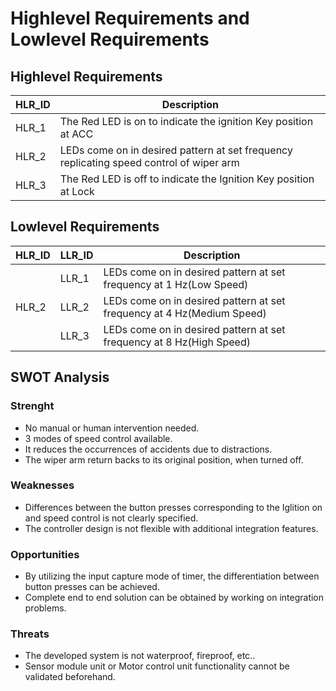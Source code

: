 # Highlevel Requirements and Lowlevel Requirements
## Highlevel Requirements

| HLR_ID  | Description |
| ------------- | ------------- |
| HLR_1  | The Red LED is on to indicate the ignition Key position at ACC  |
| HLR_2  | LEDs come on in desired pattern at set frequency replicating speed control of wiper arm  |
| HLR_3 | The Red LED is off to indicate the Ignition Key position at Lock |

## Lowlevel Requirements

| HLR_ID  | LLR_ID | Description |
| --- | ----- | ------------- |
|   | LLR_1 | LEDs come on in desired pattern at set frequency at 1 Hz(Low Speed)     |
| HLR_2  | LLR_2 | LEDs come on in desired pattern at set frequency at 4 Hz(Medium Speed)   |
| | LLR_3 | LEDs come on in desired pattern at set frequency at 8 Hz(High Speed) |

## SWOT Analysis

### Strenght

* No manual or human intervention needed.
* 3 modes of speed control available.
* It reduces the occurrences of accidents due to distractions.
* The wiper arm return backs to its original position, when turned off.

### Weaknesses

* Differences between the button presses corresponding to the Iglition on and speed control is not clearly specified.
*  The controller design is not flexible with additional integration features.

### Opportunities

* By utilizing the input capture mode of timer, the differentiation between button presses can be achieved.
* Complete end to end solution can be obtained by working on integration problems.

### Threats

* The developed system is not waterproof, fireproof, etc..
* Sensor module unit or Motor control unit functionality cannot be validated beforehand.
